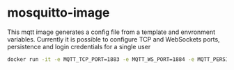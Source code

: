 # mosquitto-image

This mqtt image generates a config file from a template and envronment variables.
Currently it is possible to configure TCP and WebSockets ports, persistence and login credentials for a single user

``` bash
docker run -it -e MQTT_TCP_PORT=1883 -e MQTT_WS_PORT=1884 -e MQTT_PERSISTENCE=false -e MQTT_USER=user -e MQTT_PASS=pass waterview/mosquitto
```

